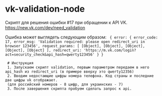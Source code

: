 # vk-validation-node
Скрипт для решения ошибки #17 при обращении к API VK.
https://new.vk.com/dev/need_validation

Ошибка может выглядеть следующим образом:
`
{ error:
   { error_code: 17,
     error_msg: 'Validation required: please open redirect_uri in browser 123456',
     request_params: [ [Object], [Object], [Object], [Object], [Object] ],
     redirect_uri: 'https://m.vk.com/login?act=security_check&api_hash=qwerty123456' } }`
     
     # Инструкция
     1. Запускаем скрипт validation, первым параметром передаем в него api_hash из redirect_uri (в примере вверху это qwerty12356)
     2. Вводим недостающие цифры номера телефона. Код страны и последние две цифры vk отображает. 
     (для российский номеров - 8 цифр, для украинских - 7)
     3. После завершения скрипта пробуем сделать запрос к api.
    
    


